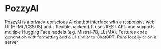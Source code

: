 # PozzyAI
PozzyAI is a privacy-conscious AI chatbot interface with a responsive web UI (HTML/CSS/JS) and a flexible backend. It uses REST APIs and supports multiple Hugging Face models (e.g. Mistral-7B, LLaMA). Features code generation with formatting and a UI similar to ChatGPT. Runs locally or on a server.
